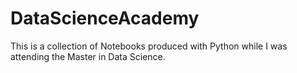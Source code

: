# DataScienceAcademy
This is a collection of Notebooks produced with Python while I was attending the Master in Data Science.
